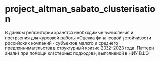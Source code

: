 # project_altman_sabato_clusterisation
В данном репозитории хранятся необходимые вычисления и построения для курсовой работы «Оценка финансовой устойчивости российских компаний - субъектов малого и среднего предпринимательства в структурный кризис 2022–2023 года. Паттерн анализ при помощи кластерных подходов», выполненой в НИУ ВШЭ
